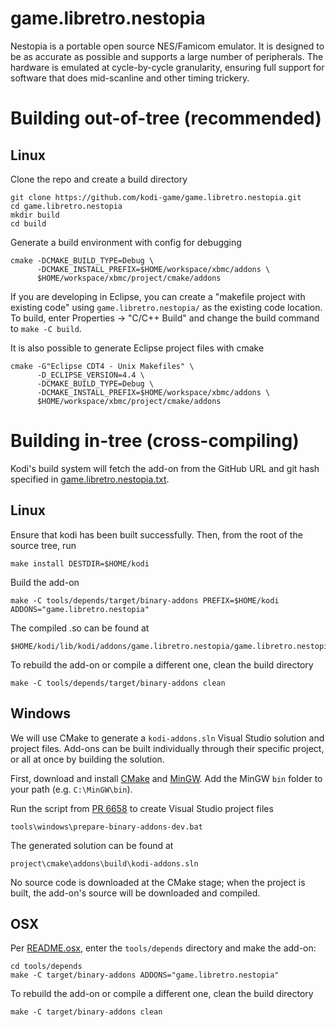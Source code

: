# game.libretro.nestopia

Nestopia is a portable open source NES/Famicom emulator. It is designed to be as accurate as possible and supports a large number of peripherals. The hardware is emulated at cycle-by-cycle granularity, ensuring full support for software that does mid-scanline and other timing trickery.

# Building out-of-tree (recommended)

## Linux

Clone the repo and create a build directory

```shell
git clone https://github.com/kodi-game/game.libretro.nestopia.git
cd game.libretro.nestopia
mkdir build
cd build
```

Generate a build environment with config for debugging

```shell
cmake -DCMAKE_BUILD_TYPE=Debug \
      -DCMAKE_INSTALL_PREFIX=$HOME/workspace/xbmc/addons \
      $HOME/workspace/xbmc/project/cmake/addons
```

If you are developing in Eclipse, you can create a "makefile project with existing code" using `game.libretro.nestopia/` as the existing code location. To build, enter Properties -> "C/C++ Build" and change the build command to `make -C build`.

It is also possible to generate Eclipse project files with cmake

```shell
cmake -G"Eclipse CDT4 - Unix Makefiles" \
      -D_ECLIPSE_VERSION=4.4 \
      -DCMAKE_BUILD_TYPE=Debug \
      -DCMAKE_INSTALL_PREFIX=$HOME/workspace/xbmc/addons \
      $HOME/workspace/xbmc/project/cmake/addons
```

# Building in-tree (cross-compiling)

Kodi's build system will fetch the add-on from the GitHub URL and git hash specified in [game.libretro.nestopia.txt](https://github.com/garbear/xbmc/blob/retroplayer-15alpha2/project/cmake/addons/addons/game.libretro.nestopia/game.libretro.nestopia.txt).

## Linux

Ensure that kodi has been built successfully. Then, from the root of the source tree, run

```shell
make install DESTDIR=$HOME/kodi
```

Build the add-on

```shell
make -C tools/depends/target/binary-addons PREFIX=$HOME/kodi ADDONS="game.libretro.nestopia"
```

The compiled .so can be found at

```
$HOME/kodi/lib/kodi/addons/game.libretro.nestopia/game.libretro.nestopia.so
```

To rebuild the add-on or compile a different one, clean the build directory

```shell
make -C tools/depends/target/binary-addons clean
```

## Windows

We will use CMake to generate a `kodi-addons.sln` Visual Studio solution and project files. Add-ons can be built individually through their specific project, or all at once by building the solution.

First, download and install [CMake](http://www.cmake.org/download/) and [MinGW](http://www.mingw.org/). Add the MinGW `bin` folder to your path (e.g. `C:\MinGW\bin`).

Run the script from [PR 6658](https://github.com/xbmc/xbmc/pull/6658) to create Visual Studio project files

```
tools\windows\prepare-binary-addons-dev.bat
```

The generated solution can be found at

```
project\cmake\addons\build\kodi-addons.sln
```

No source code is downloaded at the CMake stage; when the project is built, the add-on's source will be downloaded and compiled.

## OSX

Per [README.osx](https://github.com/garbear/xbmc/blob/retroplayer-15alpha2/docs/README.osx), enter the `tools/depends` directory and make the add-on:

```shell
cd tools/depends
make -C target/binary-addons ADDONS="game.libretro.nestopia"
```

To rebuild the add-on or compile a different one, clean the build directory

```shell
make -C target/binary-addons clean
```
